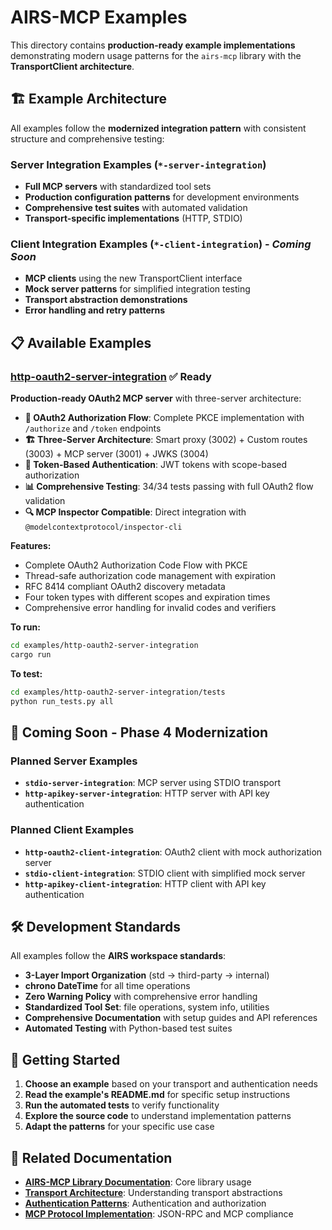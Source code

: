 # AIRS-MCP Examples

This directory contains **production-ready example implementations** demonstrating modern usage patterns for the `airs-mcp` library with the **TransportClient architecture**.

## 🏗️ Example Architecture

All examples follow the **modernized integration pattern** with consistent structure and comprehensive testing:

### **Server Integration Examples** (`*-server-integration`)
- **Full MCP servers** with standardized tool sets
- **Production configuration patterns** for development environments  
- **Comprehensive test suites** with automated validation
- **Transport-specific implementations** (HTTP, STDIO)

### **Client Integration Examples** (`*-client-integration`) - *Coming Soon*
- **MCP clients** using the new TransportClient interface
- **Mock server patterns** for simplified integration testing
- **Transport abstraction demonstrations**
- **Error handling and retry patterns**

## 📋 Available Examples

### [http-oauth2-server-integration](./http-oauth2-server-integration/) ✅ **Ready**

**Production-ready OAuth2 MCP server** with three-server architecture:

- **🔐 OAuth2 Authorization Flow**: Complete PKCE implementation with `/authorize` and `/token` endpoints
- **🏗️ Three-Server Architecture**: Smart proxy (3002) + Custom routes (3003) + MCP server (3001) + JWKS (3004)
- **🎫 Token-Based Authentication**: JWT tokens with scope-based authorization
- **📊 Comprehensive Testing**: 34/34 tests passing with full OAuth2 flow validation
- **🔍 MCP Inspector Compatible**: Direct integration with `@modelcontextprotocol/inspector-cli`

**Features:**
- Complete OAuth2 Authorization Code Flow with PKCE
- Thread-safe authorization code management with expiration
- RFC 8414 compliant OAuth2 discovery metadata
- Four token types with different scopes and expiration times
- Comprehensive error handling for invalid codes and verifiers

**To run:**
```bash
cd examples/http-oauth2-server-integration
cargo run
```

**To test:**
```bash
cd examples/http-oauth2-server-integration/tests
python run_tests.py all
```

## 🚀 Coming Soon - Phase 4 Modernization

### Planned Server Examples
- **`stdio-server-integration`**: MCP server using STDIO transport
- **`http-apikey-server-integration`**: HTTP server with API key authentication

### Planned Client Examples  
- **`http-oauth2-client-integration`**: OAuth2 client with mock authorization server
- **`stdio-client-integration`**: STDIO client with simplified mock server
- **`http-apikey-client-integration`**: HTTP client with API key authentication

## 🛠️ Development Standards

All examples follow the **AIRS workspace standards**:

- **3-Layer Import Organization** (std → third-party → internal)
- **chrono DateTime<Utc>** for all time operations
- **Zero Warning Policy** with comprehensive error handling
- **Standardized Tool Set**: file operations, system info, utilities
- **Comprehensive Documentation** with setup guides and API references
- **Automated Testing** with Python-based test suites

## 📖 Getting Started

1. **Choose an example** based on your transport and authentication needs
2. **Read the example's README.md** for specific setup instructions
3. **Run the automated tests** to verify functionality
4. **Explore the source code** to understand implementation patterns
5. **Adapt the patterns** for your specific use case

## 🔗 Related Documentation

- **[AIRS-MCP Library Documentation](../README.md)**: Core library usage
- **[Transport Architecture](../src/transport/)**: Understanding transport abstractions  
- **[Authentication Patterns](../src/authentication/)**: Authentication and authorization
- **[MCP Protocol Implementation](../src/protocol/)**: JSON-RPC and MCP compliance
